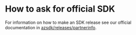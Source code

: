 # How to ask for official SDK 

For information on how to make an SDK release see our official documentation in [azsdk/releases/partnerinfo](https://aka.ms/azsdk/releases/partnerinfo).